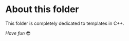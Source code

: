 # About this folder

This folder is completely dedicated to templates in C++.

_Have fun_ :sunglasses:

